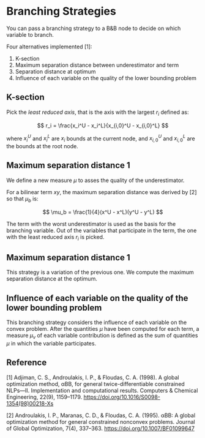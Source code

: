 Branching Strategies
====================

You can pass a branching strategy to a B&B node to decide on which variable to
branch.

Four alternatives implemented [1]:

 1. K-section
 2. Maximum separation distance between underestimator and term
 3. Separation distance at optimum
 4. Influence of each variable on the quality of the lower bounding problem
 

K-section
---------

Pick the *least reduced axis*, that is the axis with the largest $r_i$ defined
as:

$$
    r_i = \frac{x_i^U - x_i^L}{x_{i,0}^U - x_{i,0}^L}
$$

where $x_i^U$ and $x_i^L$ are $x_i$ bounds at the current node, and $x_{i,0}^U$
and $x_{i,0}^L$ are the bounds at the root node.
 
 
Maximum separation distance 1
-----------------------------

We define a new measure $\mu$ to asses the quality of the underestimator.

For a bilinear term $xy$, the maximum separation distance was derived by [2] so
that $\mu_b$ is:

$$
    \mu_b = \frac{1}{4}(x^U - x^L)(y^U - y^L)
$$
 
The term with the worst underestimator is used as the basis for the branching
variable. Out of the variables that participate in the term, the one with
the least reduced axis $r_i$ is picked.



Maximum separation distance 1
-----------------------------

This strategy is a variation of the previous one. We compute the maximum separation
distance at the optimum.


Influence of each variable on the quality of the lower bounding problem
-----------------------------------------------------------------------

This branching strategy considers the influence of each variable on the convex
problem.
After the quantities $\mu$ have been computed for each term, a measure $\mu_v$
of each variable contribution is defined as the sum of quantities $\mu$ in
which the variable participates.



Reference
---------
 
[1] Adjiman, C. S., Androulakis, I. P., & Floudas, C. A. (1998).
    A global optimization method, αBB, for general twice-differentiable constrained
    NLPs—II. Implementation and computational results.
    Computers & Chemical Engineering, 22(9), 1159–1179.
    https://doi.org/10.1016/S0098-1354(98)00218-Xs
    
[2] Androulakis, I. P., Maranas, C. D., & Floudas, C. A. (1995).
    αBB: A global optimization method for general constrained nonconvex problems.
    Journal of Global Optimization, 7(4), 337–363.
    https://doi.org/10.1007/BF01099647